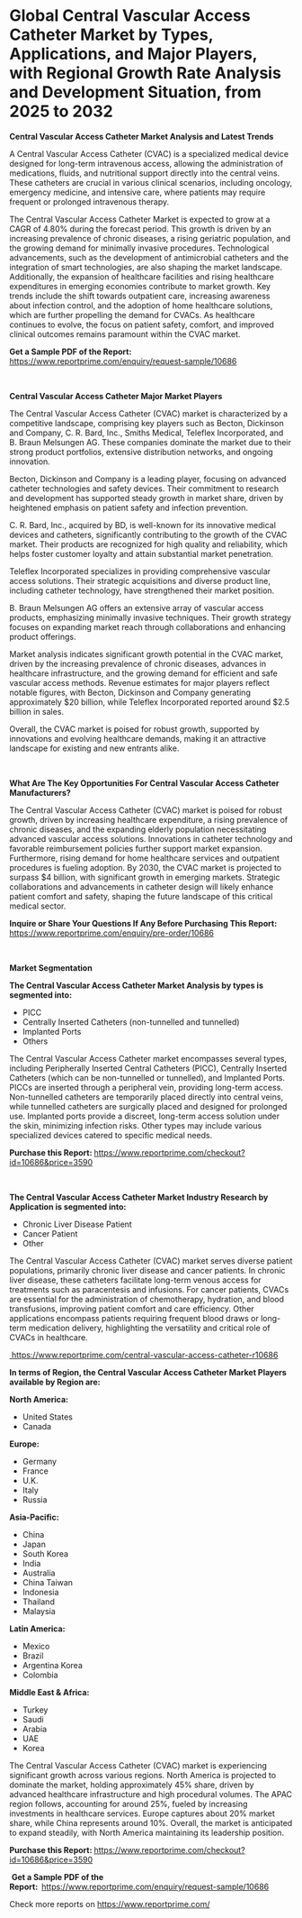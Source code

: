 <p><h1>Global Central Vascular Access Catheter Market by Types, Applications, and Major Players, with Regional Growth Rate Analysis and Development Situation, from 2025 to 2032</h1></p><p><strong>Central Vascular Access Catheter Market Analysis and Latest Trends</strong></p>
<p><p>A Central Vascular Access Catheter (CVAC) is a specialized medical device designed for long-term intravenous access, allowing the administration of medications, fluids, and nutritional support directly into the central veins. These catheters are crucial in various clinical scenarios, including oncology, emergency medicine, and intensive care, where patients may require frequent or prolonged intravenous therapy.</p><p>The Central Vascular Access Catheter Market is expected to grow at a CAGR of 4.80% during the forecast period. This growth is driven by an increasing prevalence of chronic diseases, a rising geriatric population, and the growing demand for minimally invasive procedures. Technological advancements, such as the development of antimicrobial catheters and the integration of smart technologies, are also shaping the market landscape. Additionally, the expansion of healthcare facilities and rising healthcare expenditures in emerging economies contribute to market growth. Key trends include the shift towards outpatient care, increasing awareness about infection control, and the adoption of home healthcare solutions, which are further propelling the demand for CVACs. As healthcare continues to evolve, the focus on patient safety, comfort, and improved clinical outcomes remains paramount within the CVAC market.</p></p>
<p><strong>Get a Sample PDF of the Report:&nbsp;</strong> <a href="https://www.reportprime.com/enquiry/request-sample/10686?utm_campaign=3309&utm_medium=2&utm_source=Github&utm_content=ia&utm_term=20032025&utm_id=central-vascular-access-catheter">https://www.reportprime.com/enquiry/request-sample/10686</a></p>
<p>&nbsp;</p>
<p><strong>Central Vascular Access Catheter Major Market Players</strong></p>
<p><p>The Central Vascular Access Catheter (CVAC) market is characterized by a competitive landscape, comprising key players such as Becton, Dickinson and Company, C. R. Bard, Inc., Smiths Medical, Teleflex Incorporated, and B. Braun Melsungen AG. These companies dominate the market due to their strong product portfolios, extensive distribution networks, and ongoing innovation.</p><p>Becton, Dickinson and Company is a leading player, focusing on advanced catheter technologies and safety devices. Their commitment to research and development has supported steady growth in market share, driven by heightened emphasis on patient safety and infection prevention. </p><p>C. R. Bard, Inc., acquired by BD, is well-known for its innovative medical devices and catheters, significantly contributing to the growth of the CVAC market. Their products are recognized for high quality and reliability, which helps foster customer loyalty and attain substantial market penetration.</p><p>Teleflex Incorporated specializes in providing comprehensive vascular access solutions. Their strategic acquisitions and diverse product line, including catheter technology, have strengthened their market position. </p><p>B. Braun Melsungen AG offers an extensive array of vascular access products, emphasizing minimally invasive techniques. Their growth strategy focuses on expanding market reach through collaborations and enhancing product offerings.</p><p>Market analysis indicates significant growth potential in the CVAC market, driven by the increasing prevalence of chronic diseases, advances in healthcare infrastructure, and the growing demand for efficient and safe vascular access methods. Revenue estimates for major players reflect notable figures, with Becton, Dickinson and Company generating approximately $20 billion, while Teleflex Incorporated reported around $2.5 billion in sales.</p><p>Overall, the CVAC market is poised for robust growth, supported by innovations and evolving healthcare demands, making it an attractive landscape for existing and new entrants alike.</p></p>
<p>&nbsp;</p>
<p><strong>What Are The Key Opportunities For Central Vascular Access Catheter Manufacturers?</strong></p>
<p><p>The Central Vascular Access Catheter (CVAC) market is poised for robust growth, driven by increasing healthcare expenditure, a rising prevalence of chronic diseases, and the expanding elderly population necessitating advanced vascular access solutions. Innovations in catheter technology and favorable reimbursement policies further support market expansion. Furthermore, rising demand for home healthcare services and outpatient procedures is fueling adoption. By 2030, the CVAC market is projected to surpass $4 billion, with significant growth in emerging markets. Strategic collaborations and advancements in catheter design will likely enhance patient comfort and safety, shaping the future landscape of this critical medical sector.</p></p>
<p><strong>Inquire or Share Your Questions If Any Before Purchasing This Report:</strong> <a href="https://www.reportprime.com/enquiry/pre-order/10686?utm_campaign=3309&utm_medium=2&utm_source=Github&utm_content=ia&utm_term=20032025&utm_id=central-vascular-access-catheter">https://www.reportprime.com/enquiry/pre-order/10686</a></p>
<p>&nbsp;</p>
<p><strong>Market Segmentation</strong></p>
<p><strong>The Central Vascular Access Catheter Market Analysis by types is segmented into:</strong></p>
<p><ul><li>PICC</li><li>Centrally Inserted Catheters (non-tunnelled and tunnelled)</li><li>Implanted Ports</li><li>Others</li></ul></p>
<p><p>The Central Vascular Access Catheter market encompasses several types, including Peripherally Inserted Central Catheters (PICC), Centrally Inserted Catheters (which can be non-tunnelled or tunnelled), and Implanted Ports. PICCs are inserted through a peripheral vein, providing long-term access. Non-tunnelled catheters are temporarily placed directly into central veins, while tunnelled catheters are surgically placed and designed for prolonged use. Implanted ports provide a discreet, long-term access solution under the skin, minimizing infection risks. Other types may include various specialized devices catered to specific medical needs.</p></p>
<p><strong>Purchase this Report:&nbsp;</strong><a href="https://www.reportprime.com/checkout?id=10686&price=3590&utm_campaign=3309&utm_medium=2&utm_source=Github&utm_content=ia&utm_term=20032025&utm_id=central-vascular-access-catheter">https://www.reportprime.com/checkout?id=10686&price=3590</a></p>
<p>&nbsp;</p>
<p><strong>The Central Vascular Access Catheter Market Industry Research by Application is segmented into:</strong></p>
<p><ul><li>Chronic Liver Disease Patient</li><li>Cancer Patient</li><li>Other</li></ul></p>
<p><p>The Central Vascular Access Catheter (CVAC) market serves diverse patient populations, primarily chronic liver disease and cancer patients. In chronic liver disease, these catheters facilitate long-term venous access for treatments such as paracentesis and infusions. For cancer patients, CVACs are essential for the administration of chemotherapy, hydration, and blood transfusions, improving patient comfort and care efficiency. Other applications encompass patients requiring frequent blood draws or long-term medication delivery, highlighting the versatility and critical role of CVACs in healthcare.</p></p>
<p><a href="https://www.reportprime.com/central-vascular-access-catheter-r10686?utm_campaign=3309&utm_medium=2&utm_source=Github&utm_content=ia&utm_term=20032025&utm_id=central-vascular-access-catheter">&nbsp;https://www.reportprime.com/central-vascular-access-catheter-r10686</a></p>
<p><strong>In terms of Region, the Central Vascular Access Catheter Market Players available by Region are:</strong></p>
<p>
    <p> <strong> North America: </strong>
        <ul>
            <li>United States</li>
            <li>Canada</li>
        </ul>
        </p> 
    <p> <strong> Europe: </strong>
        <ul>
            <li>Germany</li>
            <li>France</li>
            <li>U.K.</li>
            <li>Italy</li>
            <li>Russia</li>
        </ul>
        </p> 
    <p> <strong> Asia-Pacific: </strong>
        <ul>
            <li>China</li>
            <li>Japan</li>
            <li>South Korea</li>
            <li>India</li>
            <li>Australia</li>
            <li>China Taiwan</li>
            <li>Indonesia</li>
            <li>Thailand</li>
            <li>Malaysia</li>
        </ul>
        </p> 
    <p> <strong> Latin America: </strong>
        <ul>
            <li>Mexico</li>
            <li>Brazil</li>
            <li>Argentina Korea</li>
            <li>Colombia</li>
        </ul>
        </p> 
    <p> <strong> Middle East & Africa: </strong>
        <ul>
            <li>Turkey</li>
            <li>Saudi</li>
            <li>Arabia</li>
            <li>UAE</li>
            <li>Korea</li>
        </ul>
    </p>
    </p>
<p><p>The Central Vascular Access Catheter (CVAC) market is experiencing significant growth across various regions. North America is projected to dominate the market, holding approximately 45% share, driven by advanced healthcare infrastructure and high procedural volumes. The APAC region follows, accounting for around 25%, fueled by increasing investments in healthcare services. Europe captures about 20% market share, while China represents around 10%. Overall, the market is anticipated to expand steadily, with North America maintaining its leadership position.</p></p>
<p><strong>Purchase this Report: </strong><a href="https://www.reportprime.com/checkout?id=10686&price=3590&utm_campaign=3309&utm_medium=2&utm_source=Github&utm_content=ia&utm_term=20032025&utm_id=central-vascular-access-catheter">https://www.reportprime.com/checkout?id=10686&price=3590</a></p>
<p>&nbsp;<strong>Get a Sample PDF of the Report:&nbsp;&nbsp;</strong><a href="https://www.reportprime.com/enquiry/request-sample/10686?utm_campaign=3309&utm_medium=2&utm_source=Github&utm_content=ia&utm_term=20032025&utm_id=central-vascular-access-catheter">https://www.reportprime.com/enquiry/request-sample/10686</a></p>
<p><strong></strong></p>
<p>Check more reports on <a href="https://www.reportprime.com/?utm_campaign=3309&utm_medium=2&utm_source=Github&utm_content=ia&utm_term=20032025&utm_id=central-vascular-access-catheter">https://www.reportprime.com/</a></p>